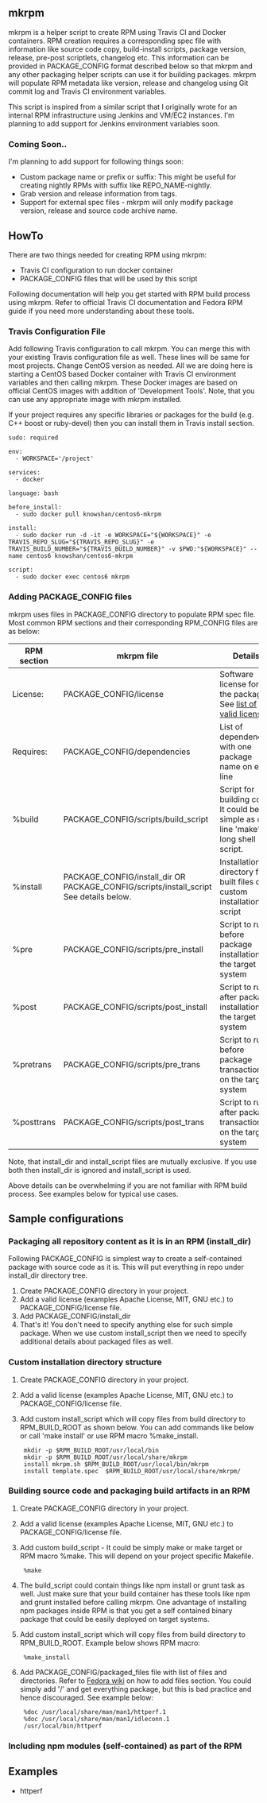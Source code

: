 ## mkrpm
mkrpm is a helper script to create RPM using Travis CI and Docker containers. RPM creation requires a corresponding spec file with information like source code copy, build-install scripts,  package version, release, pre-post scriptlets, changelog etc.  This information can be provided in PACKAGE_CONFIG format described below so that mkrpm and any other packaging helper scripts can use it for building packages. mkrpm will populate RPM metadata like version, release and changelog using Git commit log and Travis CI environment variables.

This script is inspired from a similar script that I originally wrote for an internal RPM infrastructure using Jenkins and VM/EC2 instances. I'm planning to add support for Jenkins environment variables soon.

### Coming Soon..
I'm planning to add support for following things soon:
 * Custom package name or prefix or suffix: This might be useful for creating nightly RPMs with suffix like REPO_NAME-nightly.
 * Grab version and release information from tags.
 * Support for external spec files - mkrpm will only modify package version, release and source code archive name.


## HowTo
There are two things needed for creating RPM using mkrpm:
 * Travis CI configuration to run docker container
 * PACKAGE_CONFIG files that will be used by this script

Following documentation will help you get started with RPM build process using mkrpm. Refer to official Travis CI documentation and Fedora RPM guide if you need more understanding about these tools.

### Travis Configuration File
Add following Travis configuration to call mkrpm. You can merge this with your existing Travis configuration file as well. These lines will be same for most projects. Change CentOS version as needed. All we are doing here is starting a CentOS based Docker container with Travis CI environment variables and then calling mkrpm. These Docker images are based on official CentOS images with addition of 'Development Tools'. Note, that you can use any appropriate image with mkrpm installed.

If your project requires any specific libraries or packages for the build (e.g. C++ boost or ruby-devel) then you can install them in Travis install section.


	sudo: required

	env:
	  - WORKSPACE='/project'

	services:
	  - docker

	language: bash

	before_install:
	  - sudo docker pull knowshan/centos6-mkrpm

	install:
	  - sudo docker run -d -it -e WORKSPACE="${WORKSPACE}" -e TRAVIS_REPO_SLUG="${TRAVIS_REPO_SLUG}" -e TRAVIS_BUILD_NUMBER="${TRAVIS_BUILD_NUMBER}" -v $PWD:"${WORKSPACE}" --name centos6 knowshan/centos6-mkrpm

	script:
	  - sudo docker exec centos6 mkrpm



### Adding PACKAGE_CONFIG files
mkrpm uses files in PACKAGE_CONFIG directory to populate RPM spec file. Most common RPM sections and their corresponding RPM\_CONFIG files are as below:

| RPM section     | mkrpm file    | Details |
| ------------    | -----------   | ------- |     
| License:        | PACKAGE_CONFIG/license | Software license for the package. See [list of valid licenses](https://fedoraproject.org/wiki/ParagNemade/CommonRpmlintErrors#invalid-license). 
| Requires:       | PACKAGE_CONFIG/dependencies | List of dependencies with one package name on each line |
| %build          | PACKAGE_CONFIG/scripts/build_script | Script for building code. It could be as simple as one line 'make' or long shell script. |
| %install        | PACKAGE_CONFIG/install_dir OR <br> PACKAGE_CONFIG/scripts/install_script <br> See details below. | Installation directory for built files or custom installation script |
| %pre            | PACKAGE_CONFIG/scripts/pre_install | Script to run before package installation on the target system |
| %post           | PACKAGE_CONFIG/scripts/post_install | Script to run after package installation on the target system |
| %pretrans       | PACKAGE_CONFIG/scripts/pre_trans | Script to run before package transaction on the target system |
| %posttrans      | PACKAGE_CONFIG/scripts/post_trans | Script to run after package transaction on the target system |


Note, that install_dir and install_script files are mutually exclusive. If you use both then install_dir is ignored and install_script is used.

Above details can be overwhelming if you are not familiar with RPM build process. See examples below for typical use cases.

## Sample configurations
### Packaging all repository content as it is in an RPM (install_dir)
Following PACKAGE_CONFIG is simplest way to create a self-contained package with source code as it is. This will put everything in repo under install_dir directory tree.

1. Create PACKAGE_CONFIG directory in your project.
2. Add a valid license (examples Apache License, MIT, GNU etc.) to PACKAGE_CONFIG/license file.
3. Add PACKAGE_CONFIG/install_dir
4. That's it! You don't need to specify anything else for such simple package. When we use custom install_script then we need to specify additional details about packaged files as well.


### Custom installation directory structure
1. Create PACKAGE_CONFIG directory in your project.
2. Add a valid license (examples Apache License, MIT, GNU etc.) to PACKAGE_CONFIG/license file.
3. Add custom install_script which will copy files from build directory to RPM_BUILD_ROOT as shown below. You can add commands like below or call 'make install' or use RPM macro %make_install.

		mkdir -p $RPM_BUILD_ROOT/usr/local/bin
		mkdir -p $RPM_BUILD_ROOT/usr/local/share/mkrpm
		install mkrpm.sh $RPM_BUILD_ROOT/usr/local/bin/mkrpm
		install template.spec  $RPM_BUILD_ROOT/usr/local/share/mkrpm/
		

### Building source code and packaging build artifacts in an RPM
1. Create PACKAGE_CONFIG directory in your project.
2. Add a valid license (examples Apache License, MIT, GNU etc.) to PACKAGE_CONFIG/license file.
3. Add custom build_script - It could be simply make or make target or RPM macro %make. This will depend on your project specific Makefile.

		%make

4. The build_script could contain things like npm install or grunt task as well. Just make sure that your build container has these tools like npm and grunt installed before calling mkrpm. One advantage of installing npm packages inside RPM is that you get a self contained binary package that could be easily deployed on target systems.
5. Add custom install_script which will copy files from build directory to RPM_BUILD_ROOT. Example below shows RPM macro:

        %make_install

6. Add PACKAGE_CONFIG/packaged_files file with list of files and directories. Refer to [Fedora wiki](https://fedoraproject.org/wiki/How_to_create_an_RPM_package#.25files_section) on how to add files section. You could simply add '/' and get everything package, but this is bad practice and hence discouraged. See example below:

        %doc /usr/local/share/man/man1/httperf.1
        %doc /usr/local/share/man/man1/idleconn.1
        /usr/local/bin/httperf

### Including npm modules (self-contained) as part of the RPM

## Examples
 * httperf
